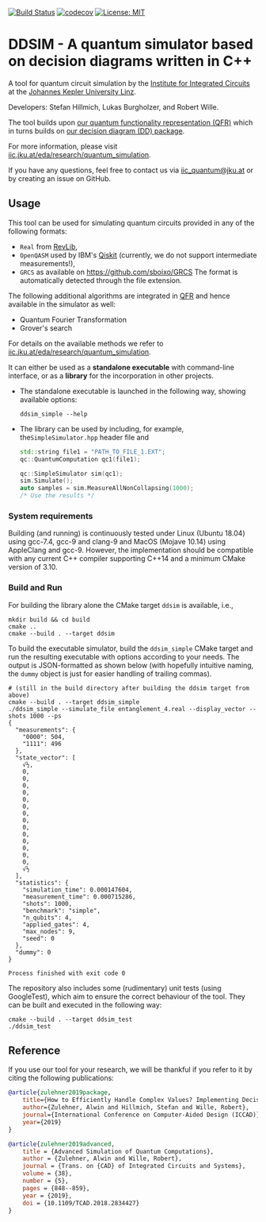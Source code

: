 [![Build Status](https://travis-ci.com/iic-jku/ddsim.svg?branch=master)](https://travis-ci.com/iic-jku/ddsim)
[![codecov](https://codecov.io/gh/iic-jku/ddsim/branch/master/graph/badge.svg)](https://codecov.io/gh/iic-jku/ddsim)
[![License: MIT](https://img.shields.io/badge/License-MIT-yellow.svg)](https://opensource.org/licenses/MIT)

# DDSIM - A quantum simulator based on decision diagrams written in C++

A tool for quantum circuit simulation by the [Institute for Integrated Circuits](http://iic.jku.at/eda/) at the [Johannes Kepler University Linz](https://jku.at).

Developers: Stefan Hillmich, Lukas Burgholzer, and Robert Wille.

The tool builds upon [our quantum functionality representation (QFR)](https://github.com/iic-jku/qfr.git) which in turns builds on [our decision diagram (DD) package](https://github.com/iic-jku/dd_package.git).

For more information, please visit [iic.jku.at/eda/research/quantum_simulation](http://iic.jku.at/eda/research/quantum_simulation).

If you have any questions, feel free to contact us via [iic_quantum@jku.at](mailto:iic_quantum@jku.at) or by creating an issue on GitHub.

## Usage

This tool can be used for simulating quantum circuits provided in any of the following formats:
* `Real` from [RevLib](http://revlib.org),
* `OpenQASM` used by IBM's [Qiskit](https://github.com/Qiskit/qiskit) (currently, we do not support intermediate measurements!),
* `GRCS` as available on https://github.com/sboixo/GRCS
The format is automatically detected through the file extension.


The following additional algorithms are integrated in [QFR](https://github.com/iic-jku/qfr.git) and hence available in the simulator as well:
* Quantum Fourier Transformation
* Grover's search

For details on the available methods we refer to [iic.jku.at/eda/research/quantum_simulation](http://iic.jku.at/eda/research/quantum_simulation).

It can either be used as a **standalone executable** with command-line interface, or as a **library** for the incorporation in other projects.
- The standalone executable is launched in the following way, showing available options:
    ```commandline
    ddsim_simple --help
    ```
   
- The library can be used by including, for example, the```SimpleSimulator.hpp``` header file and
    ```c++
    std::string file1 = "PATH_TO_FILE_1.EXT";
    qc::QuantumComputation qc1(file1);
    
    qc::SimpleSimulator sim(qc1);
    sim.Simulate();
    auto samples = sim.MeasureAllNonCollapsing(1000);
    /* Use the results */
    ```
  
### System requirements

Building (and running) is continuously tested under Linux (Ubuntu 18.04) using gcc-7.4, gcc-9 and clang-9 and MacOS (Mojave 10.14) using AppleClang and gcc-9. 
However, the implementation should be compatible with any current C++ compiler supporting C++14 and a minimum CMake version of 3.10.

### Build and Run
For building the library alone the CMake target `ddsim` is available, i.e.,
```commandline
mkdir build && cd build
cmake ..
cmake --build . --target ddsim
```

To build the executable simulator, build the `ddsim_simple` CMake target and run the resulting executable with options according to your needs.
The output is JSON-formatted as shown below (with hopefully intuitive naming, the `dummy` object is just for easier handling of trailing commas).

```commandline
# (still in the build directory after building the ddsim target from above)
cmake --build . --target ddsim_simple
./ddsim_simple --simulate_file entanglement_4.real --display_vector --shots 1000 --ps
{
  "measurements": {
    "0000": 504,
    "1111": 496
  },
  "state_vector": [
    √½,
    0,
    0,
    0,
    0,
    0,
    0,
    0,
    0,
    0,
    0,
    0,
    0,
    0,
    0,
    √½
  ],
  "statistics": {
    "simulation_time": 0.000147604,
    "measurement_time": 0.000715286,
    "shots": 1000,
    "benchmark": "simple",
    "n_qubits": 4,
    "applied_gates": 4,
    "max_nodes": 9,
    "seed": 0
  },
  "dummy": 0
}

Process finished with exit code 0

```

The repository also includes some (rudimentary) unit tests (using GoogleTest), which aim to ensure the correct behaviour of the tool. They can be built and executed in the following way:
```commandline
cmake --build . --target ddsim_test
./ddsim_test
```

## Reference

If you use our tool for your research, we will be thankful if you refer to it by citing the following publications:

```bibtex
@article{zulehner2019package,
    title={How to Efficiently Handle Complex Values? Implementing Decision Diagrams for Quantum Computing},
    author={Zulehner, Alwin and Hillmich, Stefan and Wille, Robert},
    journal={International Conference on Computer-Aided Design (ICCAD)},
    year={2019}
}

@article{zulehner2019advanced,
    title = {Advanced Simulation of Quantum Computations},
    author = {Zulehner, Alwin and Wille, Robert},
    journal = {Trans. on {CAD} of Integrated Circuits and Systems},
    volume = {38},
    number = {5},
    pages = {848--859},
    year = {2019},
    doi = {10.1109/TCAD.2018.2834427}
}
```
